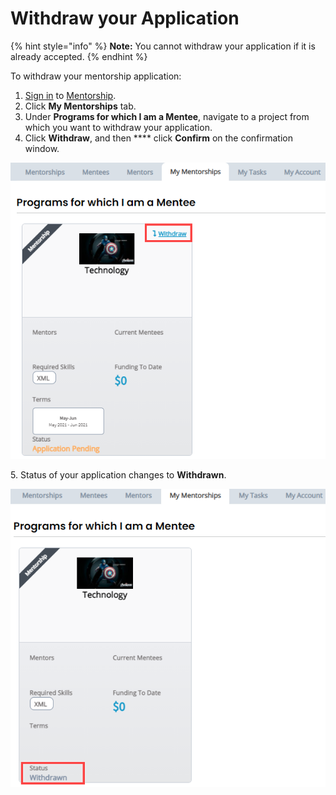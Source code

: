 # Withdraw your Application

{% hint style="info" %}
**Note:** You cannot withdraw your application if it is already accepted.
{% endhint %}

To withdraw your mentorship application:

1. [Sign in](../../sso/sign-in/) to [Mentorship](https://mentorship.lfx.linuxfoundation.org).
2. Click **My Mentorships** tab.
3. Under **Programs for which I am a Mentee**, navigate to a project from which you want to withdraw your application.
4. Click **Withdraw**, and then \*\*\*\* click **Confirm** on the confirmation window.

![Withdraw your Application](<../../.gitbook/assets/withdraw application.png>)

5\. Status of your application changes to **Withdrawn**.

![Application Withdrawn](<../../.gitbook/assets/application withdrawn.png>)
